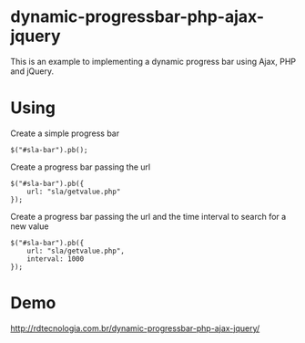 # dynamic-progressbar-php-ajax-jquery
This is an example to implementing a dynamic progress bar using Ajax, PHP and jQuery.

# Using

Create a simple progress bar
```
$("#sla-bar").pb();
```

Create a progress bar passing the url
```
$("#sla-bar").pb({
	url: "sla/getvalue.php"
});
```

Create a progress bar passing the url and the time interval to search for a new value
```
$("#sla-bar").pb({
	url: "sla/getvalue.php",
	interval: 1000
});
```



# Demo
http://rdtecnologia.com.br/dynamic-progressbar-php-ajax-jquery/